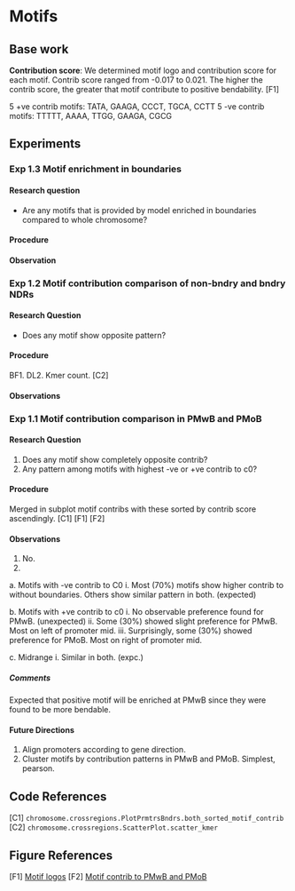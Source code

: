 # Motifs 

## Base work
**Contribution score**: We determined motif logo and contribution score for each motif. Contrib score ranged from -0.017 to 0.021. The higher the contrib score, the greater that motif contribute to positive bendability. [F1]

5 +ve contrib motifs: TATA, GAAGA, CCCT, TGCA, CCTT
5 -ve contrib motifs: TTTTT, AAAA, TTGG, GAAGA, CGCG

## Experiments 

### Exp 1.3 Motif enrichment in boundaries
#### Research question
- Are any motifs that is provided by model enriched in boundaries compared to whole chromosome?

#### Procedure 

#### Observation

### Exp 1.2 Motif contribution comparison of non-bndry and bndry NDRs

#### Research Question 
- Does any motif show opposite pattern? 

#### Procedure 
BF1. DL2. Kmer count. [C2]

#### Observations 

### Exp 1.1 Motif contribution comparison in PMwB and PMoB

#### Research Question
1. Does any motif show completely opposite contrib?
2. Any pattern among motifs with highest -ve or +ve contrib to c0?

#### Procedure 
Merged in subplot motif contribs with these sorted by contrib score ascendingly. [C1] [F1] [F2]

#### Observations 
1. No. 
2. 
  a. Motifs with -ve contrib to C0
    i. Most (70%) motifs show higher contrib to without boundaries. Others show similar pattern in both. (expected)
  
  b. Motifs with +ve contrib to c0 
    i. No observable preference found for PMwB. (unexpected)
    ii. Some (30%) showed slight preference for PMwB. Most on left of promoter mid. 
    iii. Surprisingly, some (30%) showed preference for PMoB. Most on right of promoter mid. 
  
  c. Midrange
    i. Similar in both. (expc.)

##### Comments
Expected that positive motif will be enriched at PMwB since they were found to be more bendable. 

#### Future Directions 
1. Align promoters according to gene direction.
2. Cluster motifs by contribution patterns in PMwB and PMoB. Simplest, pearson.


## Code References
[C1] `chromosome.crossregions.PlotPrmtrsBndrs.both_sorted_motif_contrib`
[C2] `chromosome.crossregions.ScatterPlot.scatter_kmer`

## Figure References 
[F1] [Motif logos](../figures/motifs/motif_logos_sorted_contrib_with_motif_no.png)
[F2] [Motif contrib to PMwB and PMoB](../figures/promoters/distribution_around_promoters/both_sorted_motif/motif_179_188.png)